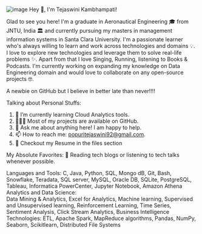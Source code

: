 ![image](https://user-images.githubusercontent.com/38468068/178387434-afb61835-bcb5-4b8d-9456-88985257d028.png)
Hey 👋, I'm Tejaswini Kambhampati!

Glad to see you here!  I'm a graduate in Aeronautical Engineering 🎓 from JNTU, India 🏛 and currently pursuing my masters in management information systems in Santa Clara University. I'm a passionate learner who's always willing to learn and work across technologies and domains 💡. I love to explore new technologies and leverage them to solve real-life problems ✨. Apart from that I love Singing, Running, listening to Books & Podcasts. I'm currently working on expanding my knowledge on Data Engineering domain and would love to collaborate on any open-source projects 🤓.

A newbie on GitHub but I believe in better late than never!!!! 

Talking about Personal Stuffs:
  1. 🚀   I’m currently learning Cloud Analytics tools.
  2. 👨🏻‍💻   Most of my projects are available on GitHub.
  3. 💬   Ask me about anything here! I am happy to help.
  4. 📫   How to reach me: popuritejaswini92@gmail.com.
  5. 📝   Checkout my Resume in the files section

My Absolute Favorites:
     📰   Reading tech blogs or listening to tech talks whenever possible.

Languages and Tools:
     C, Java, Python, SQL, Mongo dB, Git, Bash, Snowflake, Teradata, SQL server, MySQL, Oracle DB, SQLite, PostgreSQL, Tableau, Informatica PowerCenter, Jupyter Notebook, Amazon Athena
Analytics and Data Science:  
     Data Mining & Analytics, Excel for Analytics, Machine learning, Supervised and Unsupervised learning, Reinforcement Learning, Time Series, Sentiment Analysis, Click Stream Analytics, Business Intelligence
Technologies: 
     ETL, Apache Spark, MapReduce algorithms, Pandas, NumPy, Seaborn, Scikitlearn, Distributed File Systems
